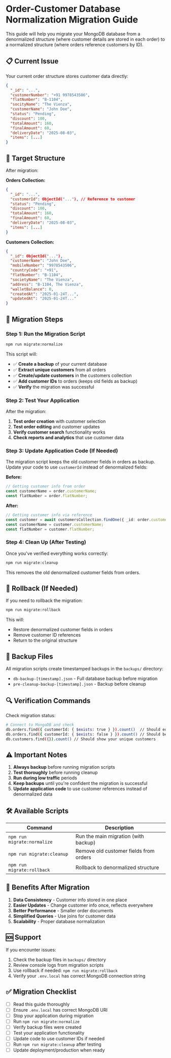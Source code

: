 # Order-Customer Database Normalization Migration Guide

This guide will help you migrate your MongoDB database from a denormalized structure (where customer details are stored in each order) to a normalized structure (where orders reference customers by ID).

## 📋 Current Issue

Your current order structure stores customer data directly:

```json
{
  "_id": "...",
  "customerNumber": "+91 9978543506",
  "flatNumber": "B-1104",
  "socityName": "The Vienza",
  "customerName": "John Doe",
  "status": "Pending",
  "discount": 100,
  "totalAmount": 160,
  "finalAmount": 60,
  "deliveryDate": "2025-08-03",
  "items": [...]
}
```

## 🎯 Target Structure

After migration:

**Orders Collection:**

```json
{
  "_id": "...",
  "customerId": ObjectId("..."), // Reference to customer
  "status": "Pending",
  "discount": 100,
  "totalAmount": 160,
  "finalAmount": 60,
  "deliveryDate": "2025-08-03",
  "items": [...]
}
```

**Customers Collection:**

```json
{
  "_id": ObjectId("..."),
  "customerName": "John Doe",
  "mobileNumber": "9978543506",
  "countryCode": "+91",
  "flatNumber": "B-1104",
  "societyName": "The Vienza",
  "address": "B-1104, The Vienza",
  "walletBalance": 0,
  "createdAt": "2025-01-24T...",
  "updatedAt": "2025-01-24T..."
}
```

## 🚀 Migration Steps

### Step 1: Run the Migration Script

```bash
npm run migrate:normalize
```

This script will:

- ✅ **Create a backup** of your current database
- ✅ **Extract unique customers** from all orders
- ✅ **Create/update customers** in the customers collection
- ✅ **Add customer IDs** to orders (keeps old fields as backup)
- ✅ **Verify** the migration was successful

### Step 2: Test Your Application

After the migration:

1. **Test order creation** with customer selection
2. **Test order editing** and customer updates
3. **Verify customer search** functionality works
4. **Check reports and analytics** that use customer data

### Step 3: Update Application Code (If Needed)

The migration script keeps the old customer fields in orders as backup. Update your code to use `customerId` instead of denormalized fields:

**Before:**

```typescript
// Getting customer info from order
const customerName = order.customerName;
const flatNumber = order.flatNumber;
```

**After:**

```typescript
// Getting customer info via reference
const customer = await customersCollection.findOne({ _id: order.customerId });
const customerName = customer.customerName;
const flatNumber = customer.flatNumber;
```

### Step 4: Clean Up (After Testing)

Once you've verified everything works correctly:

```bash
npm run migrate:cleanup
```

This removes the old denormalized customer fields from orders.

## 🔄 Rollback (If Needed)

If you need to rollback the migration:

```bash
npm run migrate:rollback
```

This will:

- Restore denormalized customer fields in orders
- Remove customer ID references
- Return to the original structure

## 📁 Backup Files

All migration scripts create timestamped backups in the `backups/` directory:

- `db-backup-[timestamp].json` - Full database backup before migration
- `pre-cleanup-backup-[timestamp].json` - Backup before cleanup

## 🔍 Verification Commands

Check migration status:

```bash
# Connect to MongoDB and check
db.orders.find({ customerId: { $exists: true } }).count()  // Should equal total orders
db.orders.find({ customerId: { $exists: false } }).count() // Should be 0
db.customers.find({}).count() // Should show your unique customers
```

## ⚠️ Important Notes

1. **Always backup** before running migration scripts
2. **Test thoroughly** before running cleanup
3. **Run during low traffic** periods
4. **Keep backups** until you're confident the migration is successful
5. **Update application code** to use customer references instead of denormalized data

## 🛠 Available Scripts

| Command                     | Description                            |
| --------------------------- | -------------------------------------- |
| `npm run migrate:normalize` | Run the main migration (with backup)   |
| `npm run migrate:cleanup`   | Remove old customer fields from orders |
| `npm run migrate:rollback`  | Rollback to denormalized structure     |

## 🎉 Benefits After Migration

1. **Data Consistency** - Customer info stored in one place
2. **Easier Updates** - Change customer info once, reflects everywhere
3. **Better Performance** - Smaller order documents
4. **Simplified Queries** - Use joins for customer data
5. **Scalability** - Proper database normalization

## 🆘 Support

If you encounter issues:

1. Check the backup files in `backups/` directory
2. Review console logs from migration scripts
3. Use rollback if needed: `npm run migrate:rollback`
4. Verify your `.env.local` has correct MongoDB connection string

## ✅ Migration Checklist

- [ ] Read this guide thoroughly
- [ ] Ensure `.env.local` has correct MongoDB URI
- [ ] Stop your application during migration
- [ ] Run `npm run migrate:normalize`
- [ ] Verify backup files were created
- [ ] Test your application functionality
- [ ] Update code to use customer IDs if needed
- [ ] Run `npm run migrate:cleanup` after testing
- [ ] Update deployment/production when ready
